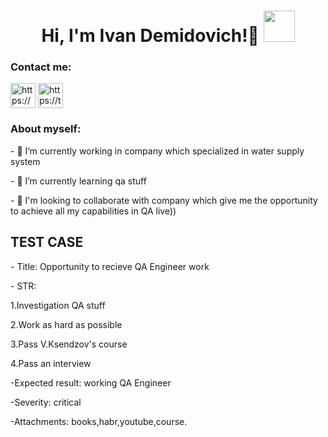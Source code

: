 <h1 align="center"> Hi, I'm Ivan Demidovich!👋 <img src="https://s.tvurl.co/img/get/6c13aa99-2ee2-4354-b652-ade900a5d3cd/2.png" width="50"></h1>
<h3 align="left">Contact me:</h3>
<a href="https://www.linkedin.com/in/ivan-demidovich/" target="blank"><img align="center" src="https://upload.wikimedia.org/wikipedia/commons/f/f8/LinkedIn_icon_circle.svg" alt="https://www.linkedin.com/in/ivan-demidovich/" height="40" width="40" /></a>
<a href="https://t.me/demdivan" target="blank"><img align="center" src="https://user-images.githubusercontent.com/49933115/139837223-bf23d3a9-4638-4e17-994a-ac8678d5f517.png" alt="https://t.me/demdivan" height="40" width="40" /></a>
<h3 align="left">About myself:</h3>
<p>- 🔭 I’m currently working in company which specialized in water supply system</p>
<p>- 🌱 I’m currently learning qa stuff</p>
<p>- 👯 I'm looking to collaborate with company which give me the opportunity to achieve all my capabilities in QA live))</p> 
<h2 align="left"> TEST CASE </h2>
<p>-  Title: Opportunity to recieve QA Engineer work</p>
<p>-  STR: </p>
<p>1.Investigation QA stuff</p>
<p>2.Work as hard as possible</p>
<p>3.Pass V.Ksendzov's course </p>
<p>4.Pass an interview </p>
<p>-Expected result: working QA Engineer</p>
<p>-Severity: critical</p>
<p>-Attachments: books,habr,youtube,course.</p>
 

